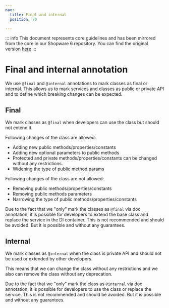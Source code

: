 ```yaml
---
nav:
  title: Final and internal
  position: 70

---
```


::: info
This document represents core guidelines and has been mirrored from the core in our Shopware 6 repository.
You can find the original version [here](https://github.com/shopware/platform/blob/trunk/code/core/final-and-internal.md)
:::

# Final and internal annotation

We use `@final` and `@internal` annotations to mark classes as final or internal. This allows us to mark services and classes as public or private API and to define which breaking changes can be expected.

## Final

We mark classes as `@final` when developers can use the class but should not extend it. 

Following changes of the class are allowed:
- Adding new public methods/properties/constants
- Adding new optional parameters to public methods
- Protected and private methods/properties/constants can be changed without any restrictions.
- Widening the type of public method params

Following changes of the class are not allowed:
- Removing public methods/properties/constants
- Removing public methods parameters
- Narrowing the type of public methods/properties/constants

Due to the fact that we "only" mark the classes as `@final` via doc annotation, it is possible for developers to extend the base class and replace the service in the DI container. This is not recommended and should be avoided. But it is possible and without any guarantees.

## Internal

We mark classes as `@internal` when the class is private API and should not be used or extended by other developers.

This means that we can change the class without any restrictions and we also can remove the class without any deprecation.

Due to the fact that we "only" mark the class as `@internal` via doc annotation, it is possible for developers to use the class or replace the service. This is not recommended and should be avoided. But it is possible and without any guarantees.
